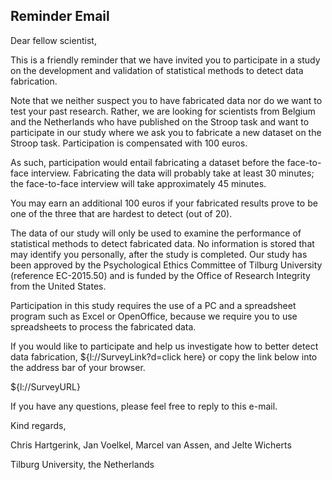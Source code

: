 ## Reminder Email

Dear fellow scientist,

This is a friendly reminder that we have invited you to participate in a study on the development and validation of statistical methods to detect data fabrication.

Note that we neither suspect you to have fabricated data nor do we want to test your past research. Rather, we are looking for scientists from Belgium and the Netherlands who have published on the Stroop task and want to participate in our study where we ask you to fabricate a new dataset on the Stroop task. Participation is compensated with 100 euros.

As such, participation would entail fabricating a dataset before the face-to-face interview. Fabricating the data will probably take at least 30 minutes; the face-to-face interview will take approximately 45 minutes.

You may earn an additional 100 euros if your fabricated results prove to be one of the three that are hardest to detect (out of 20).

The data of our study will only be used to examine the performance of statistical methods to detect fabricated data. No information is stored that may identify you personally, after the study is completed. Our study has been approved by the Psychological Ethics Committee of Tilburg University (reference EC-2015.50) and is funded by the Office of Research Integrity from the United States.

Participation in this study requires the use of a PC and a spreadsheet program such as Excel or OpenOffice, because we require you to use spreadsheets to process the fabricated data.

If you would like to participate and help us investigate how to better detect data fabrication, ${l://SurveyLink?d=click here} or copy the link below into the address bar of your browser.

${l://SurveyURL}

If you have any questions, please feel free to reply to this e-mail.

Kind regards,

Chris Hartgerink, Jan Voelkel, Marcel van Assen, and Jelte Wicherts

Tilburg University, the Netherlands
